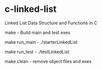 # c-linked-list
Linked List Data Structure and Functions in C

make - Build main and test exes

make run_main - ./starterLinkedList

make run_test - ./testLinkedList

make clean - remove object files and exes
